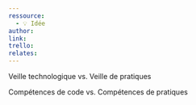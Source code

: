 ```yaml
---
ressource:
  - 💡 Idée
author: 
link: 
trello: 
relates:
---
```

Veille technologique vs.
Veille de pratiques

Compétences de code vs.
Compétences de pratiques